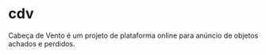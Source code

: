 # cdv
Cabeça de Vento é um projeto de plataforma online para anúncio de objetos achados e perdidos.
